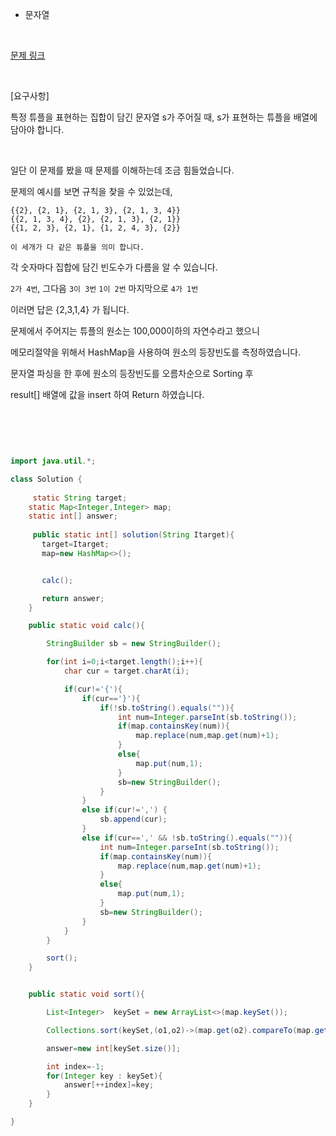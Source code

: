 * 문자열


<br/>


[문제 링크](https://programmers.co.kr/learn/courses/30/lessons/64065)

<br/>

[요구사항]

특정 튜플을 표현하는 집합이 담긴 문자열 s가 주어질 때, s가 표현하는 튜플을 배열에 담아야 합니다.


<br/>

일단 이 문제를 봤을 때 문제를 이해하는데 조금 힘들었습니다.

문제의 예시를 보면 규칙을 찾을 수 있었는데,

```
{{2}, {2, 1}, {2, 1, 3}, {2, 1, 3, 4}}
{{2, 1, 3, 4}, {2}, {2, 1, 3}, {2, 1}}
{{1, 2, 3}, {2, 1}, {1, 2, 4, 3}, {2}}

이 세개가 다 같은 튜플을 의미 합니다.

```

각 숫자마다 집합에 담긴 빈도수가 다름을 알 수 있습니다.

`2가 4번`, 그다음 `3이 3번` `1이 2번` 마지막으로 `4가 1번`

이러면 답은 {2,3,1,4} 가 됩니다.


문제에서 주어지는 튜플의 원소는 100,000이하의 자연수라고 했으니 

메모리절약을 위해서 HashMap을 사용하여 원소의 등장빈도를 측정하였습니다.

문자열 파싱을 한 후에 원소의 등장빈도를 오름차순으로 Sorting 후

result[] 배열에 값을 insert 하여 Return 하였습니다.


<br/> <br/>

```java


import java.util.*;

class Solution {
    
     static String target;
    static Map<Integer,Integer> map;
    static int[] answer;
    
     public static int[] solution(String Itarget){
       target=Itarget;
       map=new HashMap<>();


       calc();

       return answer;
    }

    public static void calc(){

        StringBuilder sb = new StringBuilder();

        for(int i=0;i<target.length();i++){
            char cur = target.charAt(i);

            if(cur!='{'){
                if(cur=='}'){
                    if(!sb.toString().equals("")){
                        int num=Integer.parseInt(sb.toString());
                        if(map.containsKey(num)){
                            map.replace(num,map.get(num)+1);
                        }
                        else{
                            map.put(num,1);
                        }
                        sb=new StringBuilder();
                    }
                }
                else if(cur!=',') {
                    sb.append(cur);
                }
                else if(cur==',' && !sb.toString().equals("")){
                    int num=Integer.parseInt(sb.toString());
                    if(map.containsKey(num)){
                        map.replace(num,map.get(num)+1);
                    }
                    else{
                        map.put(num,1);
                    }
                    sb=new StringBuilder();
                }
            }
        }

        sort();
    }


    public static void sort(){

        List<Integer>  keySet = new ArrayList<>(map.keySet());

        Collections.sort(keySet,(o1,o2)->(map.get(o2).compareTo(map.get(o1))));

        answer=new int[keySet.size()];

        int index=-1;
        for(Integer key : keySet){
            answer[++index]=key;
        }
    }

}


```